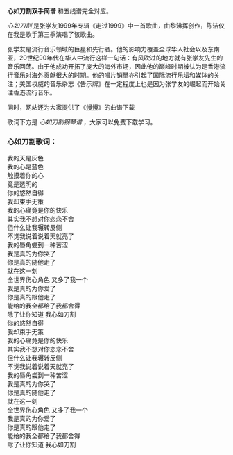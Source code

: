 

**心如刀割双手简谱** 和五线谱完全对应。

_心如刀割_ 是张学友1999年专辑《走过1999》中一首歌曲，由黎沸挥创作，陈洁仪在我是歌手第三季演唱了该歌曲。

张学友是流行音乐领域的巨星和先行者。他的影响力覆盖全球华人社会以及东南亚，20世纪90年代在华人中流行这样一句话：有风吹过的地方就有张学友先生的音乐回荡。由于他成功开拓了庞大的海外市场，因此他的巅峰时期被认为是香港流行音乐对海外贡献很大的时期。他的唱片销量亦引起了国际流行乐坛和媒体的关注；美国权威的音乐杂志《告示牌》在一定程度上也是因为张学友的崛起而开始关注香港流行音乐。

同时，网站还为大家提供了《[慢慢](Music-1425--慢慢--中国好声音王乃恩.html "慢慢")》的曲谱下载

歌词下方是 _心如刀割钢琴谱_ ，大家可以免费下载学习。

### 心如刀割歌词：

我的天是灰色  
我的心是蓝色  
触摸着你的心  
竟是透明的  
你的悠然自得  
我却束手无策  
我的心痛竟是你的快乐  
其实我不想对你恋恋不舍  
但什么让我辗转反侧  
不觉我说着说着天就亮了  
我的唇角尝到一种苦涩  
我是真的为你哭了  
你是真的随他走了  
就在这一刻  
全世界伤心角色 又多了我一个  
我是真的为你爱了  
你是真的跟他走了  
能给的我全都给了我都舍得  
除了让你知道 我心如刀割  
你的悠然自得  
我却束手无策  
我的心痛竟是你的快乐  
其实我不想对你恋恋不舍  
但什么让我辗转反侧  
不觉我说着说着天就亮了  
我的唇角尝到一种苦涩  
我是真的为你哭了  
你是真的随他走了  
就在这一刻  
全世界伤心角色 又多了我一个  
我是真的为你爱了  
你是真的跟他走了  
能给的我全都给了我都舍得  
除了让你知道 我心如刀割

